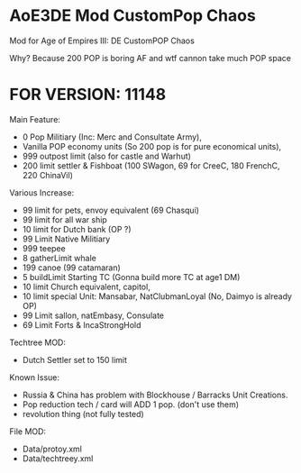# AoE3DE Mod CustomPop Chaos
Mod for Age of Empires III: DE CustomPOP Chaos

Why? Because 200 POP is boring AF and wtf cannon take much POP space


# FOR VERSION: 11148
Main Feature:
- 0 Pop Militiary (Inc: Merc and Consultate Army),
- Vanilla POP economy units (So 200 pop is for pure economical units),
- 999 outpost limit (also for castle and Warhut)
- 200 limit settler & Fishboat (100 SWagon, 69 for CreeC, 180 FrenchC, 220 ChinaVil)

Various Increase:
- 99 limit for pets, envoy equivalent (69 Chasqui)
- 99 limit for all war ship
- 10 limit for Dutch bank (OP ?)
- 99 Limit Native Militiary
- 999 teepee
- 8 gatherLimit whale
- 199 canoe (99 catamaran)
- 5 buildLimit Starting TC (Gonna build more TC at age1 DM)
- 10 limit Church equivalent, capitol,
- 10 limit special Unit: Mansabar, NatClubmanLoyal (No, Daimyo is already OP)
- 99 Limit sallon, natEmbasy, Consulate
- 69 Limit Forts & IncaStrongHold

Techtree MOD:
- Dutch Settler set to 150 limit

Known Issue:
- Russia & China has problem with Blockhouse / Barracks Unit Creations.
- Pop reduction tech / card will ADD 1 pop. (don't use them)
- revolution thing (not fully tested)

File MOD:
- Data/protoy.xml
- Data/techtreey.xml


